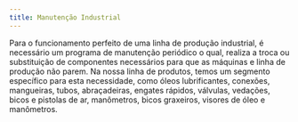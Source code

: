 ```yaml
---
title: Manutenção Industrial
---
```


Para o funcionamento perfeito de uma linha de produção industrial, é necessário um programa de manutenção periódico o qual, realiza a troca ou substituição de componentes necessários para que as máquinas e linha de produção não parem. Na nossa linha de produtos, temos um segmento específico para esta necessidade, como óleos lubrificantes, conexões, mangueiras, tubos, abraçadeiras, engates rápidos, válvulas, vedações, bicos e pistolas de ar, manômetros, bicos graxeiros, visores de óleo e manômetros.

